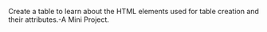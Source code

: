 Create a table to learn about the HTML elements used for table creation and 
their attributes.-A Mini Project. 